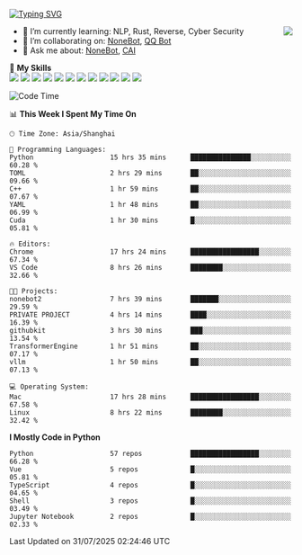 [![Typing SVG](https://readme-typing-svg.herokuapp.com?size=25&duration=2500&color=8C43EA&vCenter=true&width=200&height=40&lines=Hi+there+%F0%9F%91%8B%F0%9F%8F%BB;I'm+yanyongyu)](https://git.io/typing-svg)

<a href="#">
  <img align="right" src="https://github-readme-stats.vercel.app/api?username=yanyongyu&count_private=true&show_icons=true&bg_color=15,f2f7fd,E0EAFC" />
</a>

- 🌱 I’m currently learning: NLP, Rust, Reverse, Cyber Security
- 👯 I’m collaborating on: [NoneBot](https://github.com/nonebot), [QQ Bot](https://github.com/Mrs4s/go-cqhttp)
- 💬 Ask me about: [NoneBot](https://github.com/nonebot), [CAI](https://github.com/cscs181/CAI)

🌟 **My Skills**  
![](https://img.shields.io/badge/-Python-3e74a2?style=flat-square&logo=Python&logoColor=fff)
![](https://img.shields.io/badge/-TypeScript-3178C6?style=flat-square&logo=TypeScript&logoColor=fff)
![](https://img.shields.io/badge/-Vue-4fc08d?style=flat-square&logo=Vue.js&logoColor=fff)
![](https://img.shields.io/badge/-React-2d98ce?style=flat-square&logo=React&logoColor=fff)
![](https://img.shields.io/badge/-FastAPI-009688?style=flat-square&logo=FastAPI&logoColor=fff)
![](https://img.shields.io/badge/-Linux-000000?style=flat-square&logo=Linux&logoColor=fff)
![](https://img.shields.io/badge/-Docker-2496ED?style=flat-square&logo=Docker&logoColor=fff)
![](https://img.shields.io/badge/-Kubernetes-326CE5?style=flat-square&logo=Kubernetes&logoColor=fff)
![](https://img.shields.io/badge/-GitHub%20Actions-2088FF?style=flat-square&logo=GitHubActions&logoColor=fff)
![](https://img.shields.io/badge/-PostgreSQL-4169E1?style=flat-square&logo=PostgreSQL&logoColor=fff)
![](https://img.shields.io/badge/-Redis-DC382D?style=flat-square&logo=Redis&logoColor=fff)
![](https://img.shields.io/badge/-MongoDB-47A248?style=flat-square&logo=MongoDB&logoColor=fff)

<!--START_SECTION:waka-->
![Code Time](http://img.shields.io/badge/Code%20Time-7%2C782%20hrs%2030%20mins-blue)

📊 **This Week I Spent My Time On** 

```text
🕑︎ Time Zone: Asia/Shanghai

💬 Programming Languages: 
Python                   15 hrs 35 mins      ███████████████░░░░░░░░░░   60.28 % 
TOML                     2 hrs 29 mins       ██░░░░░░░░░░░░░░░░░░░░░░░   09.66 % 
C++                      1 hr 59 mins        ██░░░░░░░░░░░░░░░░░░░░░░░   07.67 % 
YAML                     1 hr 48 mins        ██░░░░░░░░░░░░░░░░░░░░░░░   06.99 % 
Cuda                     1 hr 30 mins        █░░░░░░░░░░░░░░░░░░░░░░░░   05.81 % 

🔥 Editors: 
Chrome                   17 hrs 24 mins      █████████████████░░░░░░░░   67.34 % 
VS Code                  8 hrs 26 mins       ████████░░░░░░░░░░░░░░░░░   32.66 % 

🐱‍💻 Projects: 
nonebot2                 7 hrs 39 mins       ███████░░░░░░░░░░░░░░░░░░   29.59 % 
PRIVATE PROJECT          4 hrs 14 mins       ████░░░░░░░░░░░░░░░░░░░░░   16.39 % 
githubkit                3 hrs 30 mins       ███░░░░░░░░░░░░░░░░░░░░░░   13.54 % 
TransformerEngine        1 hr 51 mins        ██░░░░░░░░░░░░░░░░░░░░░░░   07.17 % 
vllm                     1 hr 50 mins        ██░░░░░░░░░░░░░░░░░░░░░░░   07.13 % 

💻 Operating System: 
Mac                      17 hrs 28 mins      █████████████████░░░░░░░░   67.58 % 
Linux                    8 hrs 22 mins       ████████░░░░░░░░░░░░░░░░░   32.42 % 
```

**I Mostly Code in Python** 

```text
Python                   57 repos            █████████████████░░░░░░░░   66.28 % 
Vue                      5 repos             █░░░░░░░░░░░░░░░░░░░░░░░░   05.81 % 
TypeScript               4 repos             █░░░░░░░░░░░░░░░░░░░░░░░░   04.65 % 
Shell                    3 repos             █░░░░░░░░░░░░░░░░░░░░░░░░   03.49 % 
Jupyter Notebook         2 repos             █░░░░░░░░░░░░░░░░░░░░░░░░   02.33 % 
```




 Last Updated on 31/07/2025 02:24:46 UTC
<!--END_SECTION:waka-->
